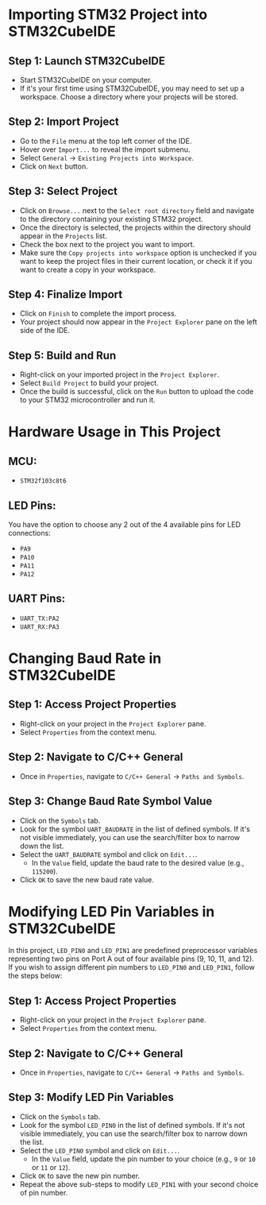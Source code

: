 # Importing STM32 Project into STM32CubeIDE

## Step 1: Launch STM32CubeIDE
- Start STM32CubeIDE on your computer.
- If it's your first time using STM32CubeIDE, you may need to set up a workspace. Choose a directory where your projects will be stored.

## Step 2: Import Project
- Go to the `File` menu at the top left corner of the IDE.
- Hover over `Import...` to reveal the import submenu.
- Select `General` -> `Existing Projects into Workspace`.
- Click on `Next` button.

## Step 3: Select Project
- Click on `Browse...` next to the `Select root directory` field and navigate to the directory containing your existing STM32 project.
- Once the directory is selected, the projects within the directory should appear in the `Projects` list.
- Check the box next to the project you want to import.
- Make sure the `Copy projects into workspace` option is unchecked if you want to keep the project files in their current location, or check it if you want to create a copy in your workspace.

## Step 4: Finalize Import
- Click on `Finish` to complete the import process.
- Your project should now appear in the `Project Explorer` pane on the left side of the IDE.

## Step 5: Build and Run
- Right-click on your imported project in the `Project Explorer`.
- Select `Build Project` to build your project.
- Once the build is successful, click on the `Run` button to upload the code to your STM32 microcontroller and run it.



# Hardware Usage in This Project

## MCU:
- `STM32f103c8t6`

## LED Pins:
You have the option to choose any 2 out of the 4 available pins for LED connections:
- `PA9`
- `PA10`
- `PA11`
- `PA12`

## UART Pins:
- `UART_TX:PA2`
- `UART_RX:PA3`



# Changing Baud Rate in STM32CubeIDE

## Step 1: Access Project Properties
- Right-click on your project in the `Project Explorer` pane.
- Select `Properties` from the context menu.

## Step 2: Navigate to C/C++ General
- Once in `Properties`, navigate to `C/C++ General` -> `Paths and Symbols`.

## Step 3: Change Baud Rate Symbol Value
- Click on the `Symbols` tab.
- Look for the symbol `UART_BAUDRATE` in the list of defined symbols. If it's not visible immediately, you can use the search/filter box to narrow down the list.
- Select the `UART_BAUDRATE` symbol and click on `Edit...`.
  - In the `Value` field, update the baud rate to the desired value (e.g., `115200`).
- Click `OK` to save the new baud rate value.



# Modifying LED Pin Variables in STM32CubeIDE

In this project, `LED_PIN0` and `LED_PIN1` are predefined preprocessor variables representing two pins on Port A out of four available pins (9, 10, 11, and 12). If you wish to assign different pin numbers to `LED_PIN0` and `LED_PIN1`, follow the steps below:

## Step 1: Access Project Properties
- Right-click on your project in the `Project Explorer` pane.
- Select `Properties` from the context menu.

## Step 2: Navigate to C/C++ General
- Once in `Properties`, navigate to `C/C++ General` -> `Paths and Symbols`.

## Step 3: Modify LED Pin Variables
- Click on the `Symbols` tab.
- Look for the symbol `LED_PIN0` in the list of defined symbols. If it's not visible immediately, you can use the search/filter box to narrow down the list.
- Select the `LED_PIN0` symbol and click on `Edit...`.
  - In the `Value` field, update the pin number to your choice (e.g., `9` or `10` or `11` or `12`).
- Click `OK` to save the new pin number.
- Repeat the above sub-steps to modify `LED_PIN1` with your second choice of pin number.

